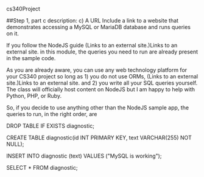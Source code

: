 cs340Project

##Step 1, part c description: c) A URL Include a link to a website that demonstrates accessing a MySQL or MariaDB database and runs queries on it.

If you follow the NodeJS guide (Links to an external site.)Links to an external site. in this module, the queries you need to run are already present in the sample code.

As you are already aware, you can use any web technology platform for your CS340 project so long as 1) you do not use ORMs, (Links to an external site.)Links to an external site. and 2) you write all your SQL queries yourself. The class will officially host content on NodeJS but I am happy to help with Python, PHP, or Ruby.

So, if you decide to use anything other than the NodeJS sample app, the queries to run, in the right order, are

DROP TABLE IF EXISTS diagnostic;

CREATE TABLE diagnostic(id INT PRIMARY KEY, text VARCHAR(255) NOT NULL);

INSERT INTO diagnostic (text) VALUES ("MySQL is working");

SELECT * FROM diagnostic;
